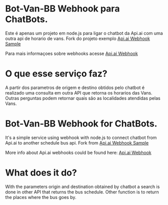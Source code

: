 # Bot-Van-BB Webhook para ChatBots.

Este é apenas um projeto em node.js para ligar o chatbot da Api.ai com uma outra api de horario de vans.
Fork do projeto exemplo [Api.ai Webhook Sample](https://github.com/api-ai/apiai-webhoook-sample)

Para mais informaçoes sobre webhooks acesse [Api.ai Webhook](https://docs.api.ai/docs/webhook)

# O que esse serviço faz?
A partir dos parametros de origem e destino obtidos pelo chatbot é realizado uma consulta em outra API que retorna os horarios das Vans. 
Outras perguntas podem retornar quais são as localidades atendidas pelas Vans.

# Bot-Van-BB Webhook for ChatBots.
It's a simple service using webhook with node.js to connect chatbot from Api.ai to another schedule bus api.
Fork from [Api.ai Webhook Sample](https://github.com/api-ai/apiai-webhoook-sample)

More info about Api.ai webhooks could be found here:
[Api.ai Webhook](https://docs.api.ai/docs/webhook)

# What does it do?
With the parameters origin and destination obtained by chatbot a search is done in other API that returns the bus schedule.
Other function is to return the places where the bus goes by.
